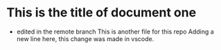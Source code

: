 # This is the title of document one #
* edited in the remote branch This is another file for this repo
Adding a new line here, this change was made in vscode. 
